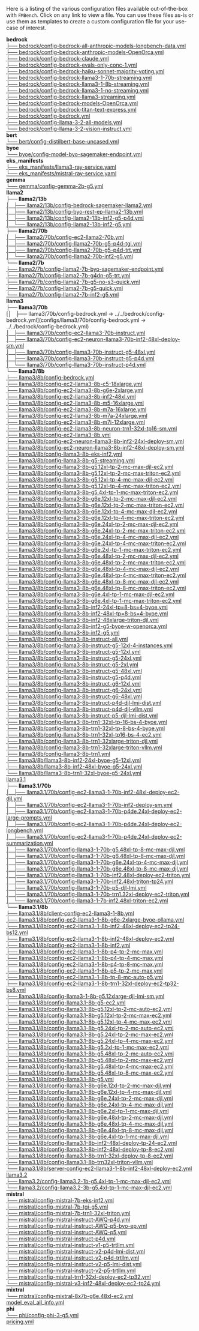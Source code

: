 Here is a listing of the various configuration files available out-of-the-box with `FMBench`. Click on any link to view a file. You can use these files as-is or use them as templates to create a custom configuration file for your use-case of interest.

**bedrock**  
[├── bedrock/config-bedrock-all-anthropic-models-longbench-data.yml](configs/bedrock/config-bedrock-all-anthropic-models-longbench-data.yml)  
[├── bedrock/config-bedrock-anthropic-models-OpenOrca.yml](configs/bedrock/config-bedrock-anthropic-models-OpenOrca.yml)  
[├── bedrock/config-bedrock-claude.yml](configs/bedrock/config-bedrock-claude.yml)  
[├── bedrock/config-bedrock-evals-only-conc-1.yml](configs/bedrock/config-bedrock-evals-only-conc-1.yml)  
[├── bedrock/config-bedrock-haiku-sonnet-majority-voting.yml](configs/bedrock/config-bedrock-haiku-sonnet-majority-voting.yml)  
[├── bedrock/config-bedrock-llama3-1-70b-streaming.yml](configs/bedrock/config-bedrock-llama3-1-70b-streaming.yml)  
[├── bedrock/config-bedrock-llama3-1-8b-streaming.yml](configs/bedrock/config-bedrock-llama3-1-8b-streaming.yml)  
[├── bedrock/config-bedrock-llama3-1-no-streaming.yml](configs/bedrock/config-bedrock-llama3-1-no-streaming.yml)  
[├── bedrock/config-bedrock-llama3-streaming.yml](configs/bedrock/config-bedrock-llama3-streaming.yml)  
[├── bedrock/config-bedrock-models-OpenOrca.yml](configs/bedrock/config-bedrock-models-OpenOrca.yml)  
[├── bedrock/config-bedrock-titan-text-express.yml](configs/bedrock/config-bedrock-titan-text-express.yml)  
[├── bedrock/config-bedrock.yml](configs/bedrock/config-bedrock.yml)  
[├── bedrock/config-llama-3-2-all-models.yml](configs/bedrock/config-llama-3-2-all-models.yml)  
[└── bedrock/config-llama-3-2-vision-instruct.yml](configs/bedrock/config-llama-3-2-vision-instruct.yml)  
**bert**  
[└── bert/config-distilbert-base-uncased.yml](configs/bert/config-distilbert-base-uncased.yml)  
**byoe**  
[└── byoe/config-model-byo-sagemaker-endpoint.yml](configs/byoe/config-model-byo-sagemaker-endpoint.yml)  
**eks_manifests**  
[├── eks_manifests/llama3-ray-service.yaml](configs/eks_manifests/llama3-ray-service.yaml)  
[└── eks_manifests/mistral-ray-service.yaml](configs/eks_manifests/mistral-ray-service.yaml)  
**gemma**  
[└── gemma/config-gemma-2b-g5.yml](configs/gemma/config-gemma-2b-g5.yml)  
**llama2**  
**├── llama2/13b**  
[│   ├── llama2/13b/config-bedrock-sagemaker-llama2.yml](configs/llama2/13b/config-bedrock-sagemaker-llama2.yml)  
[│   ├── llama2/13b/config-byo-rest-ep-llama2-13b.yml](configs/llama2/13b/config-byo-rest-ep-llama2-13b.yml)  
[│   ├── llama2/13b/config-llama2-13b-inf2-g5-p4d.yml](configs/llama2/13b/config-llama2-13b-inf2-g5-p4d.yml)  
[│   └── llama2/13b/config-llama2-13b-inf2-g5.yml](configs/llama2/13b/config-llama2-13b-inf2-g5.yml)  
**├── llama2/70b**  
[│   ├── llama2/70b/config-ec2-llama2-70b.yml](configs/llama2/70b/config-ec2-llama2-70b.yml)  
[│   ├── llama2/70b/config-llama2-70b-g5-p4d-tgi.yml](configs/llama2/70b/config-llama2-70b-g5-p4d-tgi.yml)  
[│   ├── llama2/70b/config-llama2-70b-g5-p4d-trt.yml](configs/llama2/70b/config-llama2-70b-g5-p4d-trt.yml)  
[│   └── llama2/70b/config-llama2-70b-inf2-g5.yml](configs/llama2/70b/config-llama2-70b-inf2-g5.yml)  
**└── llama2/7b**  
[├── llama2/7b/config-llama2-7b-byo-sagemaker-endpoint.yml](configs/llama2/7b/config-llama2-7b-byo-sagemaker-endpoint.yml)  
[├── llama2/7b/config-llama2-7b-g4dn-g5-trt.yml](configs/llama2/7b/config-llama2-7b-g4dn-g5-trt.yml)  
[├── llama2/7b/config-llama2-7b-g5-no-s3-quick.yml](configs/llama2/7b/config-llama2-7b-g5-no-s3-quick.yml)  
[├── llama2/7b/config-llama2-7b-g5-quick.yml](configs/llama2/7b/config-llama2-7b-g5-quick.yml)  
[└── llama2/7b/config-llama2-7b-inf2-g5.yml](configs/llama2/7b/config-llama2-7b-inf2-g5.yml)  
**llama3**  
**├── llama3/70b**  
[│   ├── llama3/70b/config-bedrock.yml -> ../../bedrock/config-bedrock.yml](configs/llama3/70b/config-bedrock.yml -> ../../bedrock/config-bedrock.yml)  
[│   ├── llama3/70b/config-ec2-llama3-70b-instruct.yml](configs/llama3/70b/config-ec2-llama3-70b-instruct.yml)  
[│   ├── llama3/70b/config-ec2-neuron-llama3-70b-inf2-48xl-deploy-sm.yml](configs/llama3/70b/config-ec2-neuron-llama3-70b-inf2-48xl-deploy-sm.yml)  
[│   ├── llama3/70b/config-llama3-70b-instruct-g5-48xl.yml](configs/llama3/70b/config-llama3-70b-instruct-g5-48xl.yml)  
[│   ├── llama3/70b/config-llama3-70b-instruct-g5-p4d.yml](configs/llama3/70b/config-llama3-70b-instruct-g5-p4d.yml)  
[│   └── llama3/70b/config-llama3-70b-instruct-p4d.yml](configs/llama3/70b/config-llama3-70b-instruct-p4d.yml)  
**└── llama3/8b**  
[├── llama3/8b/config-bedrock.yml](configs/llama3/8b/config-bedrock.yml)  
[├── llama3/8b/config-ec2-llama3-8b-c5-18xlarge.yml](configs/llama3/8b/config-ec2-llama3-8b-c5-18xlarge.yml)  
[├── llama3/8b/config-ec2-llama3-8b-g6e-2xlarge.yml](configs/llama3/8b/config-ec2-llama3-8b-g6e-2xlarge.yml)  
[├── llama3/8b/config-ec2-llama3-8b-inf2-48xl.yml](configs/llama3/8b/config-ec2-llama3-8b-inf2-48xl.yml)  
[├── llama3/8b/config-ec2-llama3-8b-m5-16xlarge.yml](configs/llama3/8b/config-ec2-llama3-8b-m5-16xlarge.yml)  
[├── llama3/8b/config-ec2-llama3-8b-m7a-16xlarge.yml](configs/llama3/8b/config-ec2-llama3-8b-m7a-16xlarge.yml)  
[├── llama3/8b/config-ec2-llama3-8b-m7a-24xlarge.yml](configs/llama3/8b/config-ec2-llama3-8b-m7a-24xlarge.yml)  
[├── llama3/8b/config-ec2-llama3-8b-m7i-12xlarge.yml](configs/llama3/8b/config-ec2-llama3-8b-m7i-12xlarge.yml)  
[├── llama3/8b/config-ec2-llama3-8b-neuron-trn1-32xl-tp16-sm.yml](configs/llama3/8b/config-ec2-llama3-8b-neuron-trn1-32xl-tp16-sm.yml)  
[├── llama3/8b/config-ec2-llama3-8b.yml](configs/llama3/8b/config-ec2-llama3-8b.yml)  
[├── llama3/8b/config-ec2-neuron-llama3-8b-inf2-24xl-deploy-sm.yml](configs/llama3/8b/config-ec2-neuron-llama3-8b-inf2-24xl-deploy-sm.yml)  
[├── llama3/8b/config-ec2-neuron-llama3-8b-inf2-48xl-deploy-sm.yml](configs/llama3/8b/config-ec2-neuron-llama3-8b-inf2-48xl-deploy-sm.yml)  
[├── llama3/8b/config-llama3-8b-eks-inf2.yml](configs/llama3/8b/config-llama3-8b-eks-inf2.yml)  
[├── llama3/8b/config-llama3-8b-g5-streaming.yml](configs/llama3/8b/config-llama3-8b-g5-streaming.yml)  
[├── llama3/8b/config-llama3-8b-g5.12xl-tp-2-mc-max-djl-ec2.yml](configs/llama3/8b/config-llama3-8b-g5.12xl-tp-2-mc-max-djl-ec2.yml)  
[├── llama3/8b/config-llama3-8b-g5.12xl-tp-2-mc-max-triton-ec2.yml](configs/llama3/8b/config-llama3-8b-g5.12xl-tp-2-mc-max-triton-ec2.yml)  
[├── llama3/8b/config-llama3-8b-g5.12xl-tp-4-mc-max-djl-ec2.yml](configs/llama3/8b/config-llama3-8b-g5.12xl-tp-4-mc-max-djl-ec2.yml)  
[├── llama3/8b/config-llama3-8b-g5.12xl-tp-4-mc-max-triton-ec2.yml](configs/llama3/8b/config-llama3-8b-g5.12xl-tp-4-mc-max-triton-ec2.yml)  
[├── llama3/8b/config-llama3-8b-g5.4xl-tp-1-mc-max-triton-ec2.yml](configs/llama3/8b/config-llama3-8b-g5.4xl-tp-1-mc-max-triton-ec2.yml)  
[├── llama3/8b/config-llama3-8b-g6e.12xl-tp-2-mc-max-djl-ec2.yml](configs/llama3/8b/config-llama3-8b-g6e.12xl-tp-2-mc-max-djl-ec2.yml)  
[├── llama3/8b/config-llama3-8b-g6e.12xl-tp-2-mc-max-triton-ec2.yml](configs/llama3/8b/config-llama3-8b-g6e.12xl-tp-2-mc-max-triton-ec2.yml)  
[├── llama3/8b/config-llama3-8b-g6e.12xl-tp-4-mc-max-djl-ec2.yml](configs/llama3/8b/config-llama3-8b-g6e.12xl-tp-4-mc-max-djl-ec2.yml)  
[├── llama3/8b/config-llama3-8b-g6e.12xl-tp-4-mc-max-triton-ec2.yml](configs/llama3/8b/config-llama3-8b-g6e.12xl-tp-4-mc-max-triton-ec2.yml)  
[├── llama3/8b/config-llama3-8b-g6e.24xl-tp-2-mc-max-djl-ec2.yml](configs/llama3/8b/config-llama3-8b-g6e.24xl-tp-2-mc-max-djl-ec2.yml)  
[├── llama3/8b/config-llama3-8b-g6e.24xl-tp-2-mc-max-triton-ec2.yml](configs/llama3/8b/config-llama3-8b-g6e.24xl-tp-2-mc-max-triton-ec2.yml)  
[├── llama3/8b/config-llama3-8b-g6e.24xl-tp-4-mc-max-djl-ec2.yml](configs/llama3/8b/config-llama3-8b-g6e.24xl-tp-4-mc-max-djl-ec2.yml)  
[├── llama3/8b/config-llama3-8b-g6e.24xl-tp-4-mc-max-triton-ec2.yml](configs/llama3/8b/config-llama3-8b-g6e.24xl-tp-4-mc-max-triton-ec2.yml)  
[├── llama3/8b/config-llama3-8b-g6e.2xl-tp-1-mc-max-triton-ec2.yml](configs/llama3/8b/config-llama3-8b-g6e.2xl-tp-1-mc-max-triton-ec2.yml)  
[├── llama3/8b/config-llama3-8b-g6e.48xl-tp-2-mc-max-djl-ec2.yml](configs/llama3/8b/config-llama3-8b-g6e.48xl-tp-2-mc-max-djl-ec2.yml)  
[├── llama3/8b/config-llama3-8b-g6e.48xl-tp-2-mc-max-triton-ec2.yml](configs/llama3/8b/config-llama3-8b-g6e.48xl-tp-2-mc-max-triton-ec2.yml)  
[├── llama3/8b/config-llama3-8b-g6e.48xl-tp-4-mc-max-djl-ec2.yml](configs/llama3/8b/config-llama3-8b-g6e.48xl-tp-4-mc-max-djl-ec2.yml)  
[├── llama3/8b/config-llama3-8b-g6e.48xl-tp-4-mc-max-triton-ec2.yml](configs/llama3/8b/config-llama3-8b-g6e.48xl-tp-4-mc-max-triton-ec2.yml)  
[├── llama3/8b/config-llama3-8b-g6e.48xl-tp-8-mc-max-djl-ec2.yml](configs/llama3/8b/config-llama3-8b-g6e.48xl-tp-8-mc-max-djl-ec2.yml)  
[├── llama3/8b/config-llama3-8b-g6e.48xl-tp-8-mc-max-triton-ec2.yml](configs/llama3/8b/config-llama3-8b-g6e.48xl-tp-8-mc-max-triton-ec2.yml)  
[├── llama3/8b/config-llama3-8b-g6e.4xl-tp-1-mc-max-djl-ec2.yml](configs/llama3/8b/config-llama3-8b-g6e.4xl-tp-1-mc-max-djl-ec2.yml)  
[├── llama3/8b/config-llama3-8b-g6e.4xl-tp-1-mc-max-triton-ec2.yml](configs/llama3/8b/config-llama3-8b-g6e.4xl-tp-1-mc-max-triton-ec2.yml)  
[├── llama3/8b/config-llama3-8b-inf2-24xl-tp=8-bs=4-byoe.yml](configs/llama3/8b/config-llama3-8b-inf2-24xl-tp=8-bs=4-byoe.yml)  
[├── llama3/8b/config-llama3-8b-inf2-48xl-tp=8-bs=4-byoe.yml](configs/llama3/8b/config-llama3-8b-inf2-48xl-tp=8-bs=4-byoe.yml)  
[├── llama3/8b/config-llama3-8b-inf2-48xlarge-triton-djl.yml](configs/llama3/8b/config-llama3-8b-inf2-48xlarge-triton-djl.yml)  
[├── llama3/8b/config-llama3-8b-inf2-g5-byoe-w-openorca.yml](configs/llama3/8b/config-llama3-8b-inf2-g5-byoe-w-openorca.yml)  
[├── llama3/8b/config-llama3-8b-inf2-g5.yml](configs/llama3/8b/config-llama3-8b-inf2-g5.yml)  
[├── llama3/8b/config-llama3-8b-instruct-all.yml](configs/llama3/8b/config-llama3-8b-instruct-all.yml)  
[├── llama3/8b/config-llama3-8b-instruct-g5-12xl-4-instances.yml](configs/llama3/8b/config-llama3-8b-instruct-g5-12xl-4-instances.yml)  
[├── llama3/8b/config-llama3-8b-instruct-g5-12xl.yml](configs/llama3/8b/config-llama3-8b-instruct-g5-12xl.yml)  
[├── llama3/8b/config-llama3-8b-instruct-g5-24xl.yml](configs/llama3/8b/config-llama3-8b-instruct-g5-24xl.yml)  
[├── llama3/8b/config-llama3-8b-instruct-g5-2xl.yml](configs/llama3/8b/config-llama3-8b-instruct-g5-2xl.yml)  
[├── llama3/8b/config-llama3-8b-instruct-g5-48xl.yml](configs/llama3/8b/config-llama3-8b-instruct-g5-48xl.yml)  
[├── llama3/8b/config-llama3-8b-instruct-g5-p4d.yml](configs/llama3/8b/config-llama3-8b-instruct-g5-p4d.yml)  
[├── llama3/8b/config-llama3-8b-instruct-g6-12xl.yml](configs/llama3/8b/config-llama3-8b-instruct-g6-12xl.yml)  
[├── llama3/8b/config-llama3-8b-instruct-g6-24xl.yml](configs/llama3/8b/config-llama3-8b-instruct-g6-24xl.yml)  
[├── llama3/8b/config-llama3-8b-instruct-g6-48xl.yml](configs/llama3/8b/config-llama3-8b-instruct-g6-48xl.yml)  
[├── llama3/8b/config-llama3-8b-instruct-p4d-djl-lmi-dist.yml](configs/llama3/8b/config-llama3-8b-instruct-p4d-djl-lmi-dist.yml)  
[├── llama3/8b/config-llama3-8b-instruct-p4d-djl-vllm.yml](configs/llama3/8b/config-llama3-8b-instruct-p4d-djl-vllm.yml)  
[├── llama3/8b/config-llama3-8b-instruct-p5-djl-lmi-dist.yml](configs/llama3/8b/config-llama3-8b-instruct-p5-djl-lmi-dist.yml)  
[├── llama3/8b/config-llama3-8b-trn1-32xl-tp-16-bs-4-byoe.yml](configs/llama3/8b/config-llama3-8b-trn1-32xl-tp-16-bs-4-byoe.yml)  
[├── llama3/8b/config-llama3-8b-trn1-32xl-tp-8-bs-4-byoe.yml](configs/llama3/8b/config-llama3-8b-trn1-32xl-tp-8-bs-4-byoe.yml)  
[├── llama3/8b/config-llama3-8b-trn1-32xl-tp16-bs-4-ec2.yml](configs/llama3/8b/config-llama3-8b-trn1-32xl-tp16-bs-4-ec2.yml)  
[├── llama3/8b/config-llama3-8b-trn1-32xlarge-triton-djl.yml](configs/llama3/8b/config-llama3-8b-trn1-32xlarge-triton-djl.yml)  
[├── llama3/8b/config-llama3-8b-trn1-32xlarge-triton-vllm.yml](configs/llama3/8b/config-llama3-8b-trn1-32xlarge-triton-vllm.yml)  
[├── llama3/8b/config-llama3-8b-trn1.yml](configs/llama3/8b/config-llama3-8b-trn1.yml)  
[├── llama3/8b/llama3-8b-inf2-24xl-byoe-g5-12xl.yml](configs/llama3/8b/llama3-8b-inf2-24xl-byoe-g5-12xl.yml)  
[├── llama3/8b/llama3-8b-inf2-48xl-byoe-g5-24xl.yml](configs/llama3/8b/llama3-8b-inf2-48xl-byoe-g5-24xl.yml)  
[└── llama3/8b/llama3-8b-trn1-32xl-byoe-g5-24xl.yml](configs/llama3/8b/llama3-8b-trn1-32xl-byoe-g5-24xl.yml)  
[llama3.1](configs/llama3.1)  
**├── llama3.1/70b**  
[│   ├── llama3.1/70b/config-ec2-llama3-1-70b-inf2-48xl-deploy-ec2-djl.yml](configs/llama3.1/70b/config-ec2-llama3-1-70b-inf2-48xl-deploy-ec2-djl.yml)  
[│   ├── llama3.1/70b/config-ec2-llama3-1-70b-inf2-deploy-sm.yml](configs/llama3.1/70b/config-ec2-llama3-1-70b-inf2-deploy-sm.yml)  
[│   ├── llama3.1/70b/config-ec2-llama3-1-70b-p4de.24xl-deploy-ec2-large-prompts.yml](configs/llama3.1/70b/config-ec2-llama3-1-70b-p4de.24xl-deploy-ec2-large-prompts.yml)  
[│   ├── llama3.1/70b/config-ec2-llama3-1-70b-p4de.24xl-deploy-ec2-longbench.yml](configs/llama3.1/70b/config-ec2-llama3-1-70b-p4de.24xl-deploy-ec2-longbench.yml)  
[│   ├── llama3.1/70b/config-ec2-llama3-1-70b-p4de.24xl-deploy-ec2-summarization.yml](configs/llama3.1/70b/config-ec2-llama3-1-70b-p4de.24xl-deploy-ec2-summarization.yml)  
[│   ├── llama3.1/70b/config-llama3-1-70b-g5.48xl-tp-8-mc-max-djl.yml](configs/llama3.1/70b/config-llama3-1-70b-g5.48xl-tp-8-mc-max-djl.yml)  
[│   ├── llama3.1/70b/config-llama3-1-70b-g6.48xl-tp-8-mc-max-djl.yml](configs/llama3.1/70b/config-llama3-1-70b-g6.48xl-tp-8-mc-max-djl.yml)  
[│   ├── llama3.1/70b/config-llama3-1-70b-g6e.24xl-tp-4-mc-max-djl.yml](configs/llama3.1/70b/config-llama3-1-70b-g6e.24xl-tp-4-mc-max-djl.yml)  
[│   ├── llama3.1/70b/config-llama3-1-70b-g6e.48xl-tp-8-mc-max-djl.yml](configs/llama3.1/70b/config-llama3-1-70b-g6e.48xl-tp-8-mc-max-djl.yml)  
[│   ├── llama3.1/70b/config-llama3-1-70b-inf2.48xl-deploy-ec2-triton.yml](configs/llama3.1/70b/config-llama3-1-70b-inf2.48xl-deploy-ec2-triton.yml)  
[│   ├── llama3.1/70b/config-llama3-1-70b-inf2.48xl-triton-tp24.yml](configs/llama3.1/70b/config-llama3-1-70b-inf2.48xl-triton-tp24.yml)  
[│   ├── llama3.1/70b/config-llama3-1-70b-p5-djl-lmi.yml](configs/llama3.1/70b/config-llama3-1-70b-p5-djl-lmi.yml)  
[│   ├── llama3.1/70b/config-llama3-1-70b-trn1.32xl-deploy-ec2-triton.yml](configs/llama3.1/70b/config-llama3-1-70b-trn1.32xl-deploy-ec2-triton.yml)  
[│   └── llama3.1/70b/config-llama3-1-7b-inf2.48xl-triton-ec2.yml](configs/llama3.1/70b/config-llama3-1-7b-inf2.48xl-triton-ec2.yml)  
**└── llama3.1/8b**  
[├── llama3.1/8b/client-config-ec2-llama3-1-8b.yml](configs/llama3.1/8b/client-config-ec2-llama3-1-8b.yml)  
[├── llama3.1/8b/config-ec2-llama3-1-8b-g6e-2xlarge-byoe-ollama.yml](configs/llama3.1/8b/config-ec2-llama3-1-8b-g6e-2xlarge-byoe-ollama.yml)  
[├── llama3.1/8b/config-ec2-llama3-1-8b-inf2-48xl-deploy-ec2-tp24-bs12.yml](configs/llama3.1/8b/config-ec2-llama3-1-8b-inf2-48xl-deploy-ec2-tp24-bs12.yml)  
[├── llama3.1/8b/config-ec2-llama3-1-8b-inf2-48xl-deploy-ec2.yml](configs/llama3.1/8b/config-ec2-llama3-1-8b-inf2-48xl-deploy-ec2.yml)  
[├── llama3.1/8b/config-ec2-llama3-1-8b-inf2.yml](configs/llama3.1/8b/config-ec2-llama3-1-8b-inf2.yml)  
[├── llama3.1/8b/config-ec2-llama3-1-8b-p4-tp-2-mc-max.yml](configs/llama3.1/8b/config-ec2-llama3-1-8b-p4-tp-2-mc-max.yml)  
[├── llama3.1/8b/config-ec2-llama3-1-8b-p4-tp-4-mc-max.yml](configs/llama3.1/8b/config-ec2-llama3-1-8b-p4-tp-4-mc-max.yml)  
[├── llama3.1/8b/config-ec2-llama3-1-8b-p4-tp-8-mc-max.yml](configs/llama3.1/8b/config-ec2-llama3-1-8b-p4-tp-8-mc-max.yml)  
[├── llama3.1/8b/config-ec2-llama3-1-8b-p5-tp-2-mc-max.yml](configs/llama3.1/8b/config-ec2-llama3-1-8b-p5-tp-2-mc-max.yml)  
[├── llama3.1/8b/config-ec2-llama3-1-8b-tp-8-mc-auto-p5.yml](configs/llama3.1/8b/config-ec2-llama3-1-8b-tp-8-mc-auto-p5.yml)  
[├── llama3.1/8b/config-ec2-llama3-1-8b-trn1-32xl-deploy-ec2-tp32-bs8.yml](configs/llama3.1/8b/config-ec2-llama3-1-8b-trn1-32xl-deploy-ec2-tp32-bs8.yml)  
[├── llama3.1/8b/config-llama3-1-8b-g5.12xlarge-djl-lmi-sm.yml](configs/llama3.1/8b/config-llama3-1-8b-g5.12xlarge-djl-lmi-sm.yml)  
[├── llama3.1/8b/config-llama3.1-8b-g5-ec2.yml](configs/llama3.1/8b/config-llama3.1-8b-g5-ec2.yml)  
[├── llama3.1/8b/config-llama3.1-8b-g5.12xl-tp-2-mc-auto-ec2.yml](configs/llama3.1/8b/config-llama3.1-8b-g5.12xl-tp-2-mc-auto-ec2.yml)  
[├── llama3.1/8b/config-llama3.1-8b-g5.12xl-tp-2-mc-max-ec2.yml](configs/llama3.1/8b/config-llama3.1-8b-g5.12xl-tp-2-mc-max-ec2.yml)  
[├── llama3.1/8b/config-llama3.1-8b-g5.12xl-tp-4-mc-max-ec2.yml](configs/llama3.1/8b/config-llama3.1-8b-g5.12xl-tp-4-mc-max-ec2.yml)  
[├── llama3.1/8b/config-llama3.1-8b-g5.24xl-tp-2-mc-auto-ec2.yml](configs/llama3.1/8b/config-llama3.1-8b-g5.24xl-tp-2-mc-auto-ec2.yml)  
[├── llama3.1/8b/config-llama3.1-8b-g5.24xl-tp-2-mc-max-ec2.yml](configs/llama3.1/8b/config-llama3.1-8b-g5.24xl-tp-2-mc-max-ec2.yml)  
[├── llama3.1/8b/config-llama3.1-8b-g5.24xl-tp-4-mc-max-ec2.yml](configs/llama3.1/8b/config-llama3.1-8b-g5.24xl-tp-4-mc-max-ec2.yml)  
[├── llama3.1/8b/config-llama3.1-8b-g5.2xl-tp-1-mc-max-ec2.yml](configs/llama3.1/8b/config-llama3.1-8b-g5.2xl-tp-1-mc-max-ec2.yml)  
[├── llama3.1/8b/config-llama3.1-8b-g5.48xl-tp-2-mc-auto-ec2.yml](configs/llama3.1/8b/config-llama3.1-8b-g5.48xl-tp-2-mc-auto-ec2.yml)  
[├── llama3.1/8b/config-llama3.1-8b-g5.48xl-tp-2-mc-max-ec2.yml](configs/llama3.1/8b/config-llama3.1-8b-g5.48xl-tp-2-mc-max-ec2.yml)  
[├── llama3.1/8b/config-llama3.1-8b-g5.48xl-tp-4-mc-max-ec2.yml](configs/llama3.1/8b/config-llama3.1-8b-g5.48xl-tp-4-mc-max-ec2.yml)  
[├── llama3.1/8b/config-llama3.1-8b-g5.48xl-tp-8-mc-max-ec2.yml](configs/llama3.1/8b/config-llama3.1-8b-g5.48xl-tp-8-mc-max-ec2.yml)  
[├── llama3.1/8b/config-llama3.1-8b-g5.yml](configs/llama3.1/8b/config-llama3.1-8b-g5.yml)  
[├── llama3.1/8b/config-llama3.1-8b-g6e.12xl-tp-2-mc-max-djl.yml](configs/llama3.1/8b/config-llama3.1-8b-g6e.12xl-tp-2-mc-max-djl.yml)  
[├── llama3.1/8b/config-llama3.1-8b-g6e.12xl-tp-4-mc-max-djl.yml](configs/llama3.1/8b/config-llama3.1-8b-g6e.12xl-tp-4-mc-max-djl.yml)  
[├── llama3.1/8b/config-llama3.1-8b-g6e.24xl-tp-2-mc-max-djl.yml](configs/llama3.1/8b/config-llama3.1-8b-g6e.24xl-tp-2-mc-max-djl.yml)  
[├── llama3.1/8b/config-llama3.1-8b-g6e.24xl-tp-4-mc-max-djl.yml](configs/llama3.1/8b/config-llama3.1-8b-g6e.24xl-tp-4-mc-max-djl.yml)  
[├── llama3.1/8b/config-llama3.1-8b-g6e.2xl-tp-1-mc-max-djl.yml](configs/llama3.1/8b/config-llama3.1-8b-g6e.2xl-tp-1-mc-max-djl.yml)  
[├── llama3.1/8b/config-llama3.1-8b-g6e.48xl-tp-2-mc-max-djl.yml](configs/llama3.1/8b/config-llama3.1-8b-g6e.48xl-tp-2-mc-max-djl.yml)  
[├── llama3.1/8b/config-llama3.1-8b-g6e.48xl-tp-4-mc-max-djl.yml](configs/llama3.1/8b/config-llama3.1-8b-g6e.48xl-tp-4-mc-max-djl.yml)  
[├── llama3.1/8b/config-llama3.1-8b-g6e.48xl-tp-8-mc-max-djl.yml](configs/llama3.1/8b/config-llama3.1-8b-g6e.48xl-tp-8-mc-max-djl.yml)  
[├── llama3.1/8b/config-llama3.1-8b-g6e.4xl-tp-1-mc-max-djl.yml](configs/llama3.1/8b/config-llama3.1-8b-g6e.4xl-tp-1-mc-max-djl.yml)  
[├── llama3.1/8b/config-llama3.1-8b-inf2-48xl-deploy-tp-24-ec2.yml](configs/llama3.1/8b/config-llama3.1-8b-inf2-48xl-deploy-tp-24-ec2.yml)  
[├── llama3.1/8b/config-llama3.1-8b-inf2-48xl-deploy-tp-8-ec2.yml](configs/llama3.1/8b/config-llama3.1-8b-inf2-48xl-deploy-tp-8-ec2.yml)  
[├── llama3.1/8b/config-llama3.1-8b-trn1-32xl-deploy-tp-8-ec2.yml](configs/llama3.1/8b/config-llama3.1-8b-trn1-32xl-deploy-tp-8-ec2.yml)  
[├── llama3.1/8b/config-llama3.1-8b-trn32xl-triton-vllm.yml](configs/llama3.1/8b/config-llama3.1-8b-trn32xl-triton-vllm.yml)  
[└── llama3.1/8b/server-config-ec2-llama3-1-8b-inf2-48xl-deploy-ec2.yml](configs/llama3.1/8b/server-config-ec2-llama3-1-8b-inf2-48xl-deploy-ec2.yml)  
[llama3.2](configs/llama3.2)  
[├── llama3.2/config-llama3.2-1b-g5.4xl-tp-1-mc-max-djl-ec2.yml](configs/llama3.2/config-llama3.2-1b-g5.4xl-tp-1-mc-max-djl-ec2.yml)  
[└── llama3.2/config-llama3.2-3b-g5.4xl-tp-1-mc-max-djl-ec2.yml](configs/llama3.2/config-llama3.2-3b-g5.4xl-tp-1-mc-max-djl-ec2.yml)  
**mistral**  
[├── mistral/config-mistral-7b-eks-inf2.yml](configs/mistral/config-mistral-7b-eks-inf2.yml)  
[├── mistral/config-mistral-7b-tgi-g5.yml](configs/mistral/config-mistral-7b-tgi-g5.yml)  
[├── mistral/config-mistral-7b-trn1-32xl-triton.yml](configs/mistral/config-mistral-7b-trn1-32xl-triton.yml)  
[├── mistral/config-mistral-instruct-AWQ-p4d.yml](configs/mistral/config-mistral-instruct-AWQ-p4d.yml)  
[├── mistral/config-mistral-instruct-AWQ-p5-byo-ep.yml](configs/mistral/config-mistral-instruct-AWQ-p5-byo-ep.yml)  
[├── mistral/config-mistral-instruct-AWQ-p5.yml](configs/mistral/config-mistral-instruct-AWQ-p5.yml)  
[├── mistral/config-mistral-instruct-p4d.yml](configs/mistral/config-mistral-instruct-p4d.yml)  
[├── mistral/config-mistral-instruct-v1-p5-trtllm.yml](configs/mistral/config-mistral-instruct-v1-p5-trtllm.yml)  
[├── mistral/config-mistral-instruct-v2-p4d-lmi-dist.yml](configs/mistral/config-mistral-instruct-v2-p4d-lmi-dist.yml)  
[├── mistral/config-mistral-instruct-v2-p4d-trtllm.yml](configs/mistral/config-mistral-instruct-v2-p4d-trtllm.yml)  
[├── mistral/config-mistral-instruct-v2-p5-lmi-dist.yml](configs/mistral/config-mistral-instruct-v2-p5-lmi-dist.yml)  
[├── mistral/config-mistral-instruct-v2-p5-trtllm.yml](configs/mistral/config-mistral-instruct-v2-p5-trtllm.yml)  
[├── mistral/config-mistral-trn1-32xl-deploy-ec2-tp32.yml](configs/mistral/config-mistral-trn1-32xl-deploy-ec2-tp32.yml)  
[└── mistral/config-mistral-v3-inf2-48xl-deploy-ec2-tp24.yml](configs/mistral/config-mistral-v3-inf2-48xl-deploy-ec2-tp24.yml)  
**mixtral**  
[└── mixtral/config-mixtral-8x7b-g6e.48xl-ec2.yml](configs/mixtral/config-mixtral-8x7b-g6e.48xl-ec2.yml)  
[model_eval_all_info.yml](configs/model_eval_all_info.yml)  
**phi**  
[└── phi/config-phi-3-g5.yml](configs/phi/config-phi-3-g5.yml)  
[pricing.yml](configs/pricing.yml)  